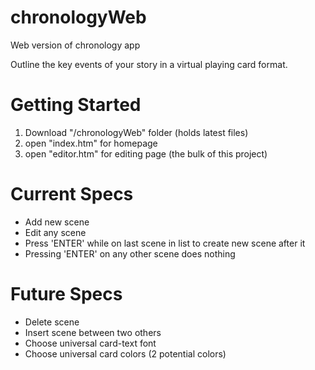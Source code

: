 # chronologyWeb
Web version of chronology app

Outline the key events of your story in a virtual playing card format.

# Getting Started
1. Download "/chronologyWeb" folder (holds latest files)
2. open "index.htm" for homepage
3. open "editor.htm" for editing page (the bulk of this project)

# Current Specs
* Add new scene
* Edit any scene
* Press 'ENTER' while on last scene in list to create new scene after it
* Pressing 'ENTER' on any other scene does nothing

# Future Specs
* Delete scene
* Insert scene between two others
* Choose universal card-text font
* Choose universal card colors (2 potential colors)

